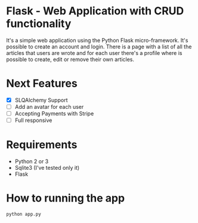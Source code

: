 # Flask - Web Application with CRUD functionality
 It's a simple web application using the Python Flask micro-framework. It's possible to create an account and login.
 There is a page with a list of all the articles that users are wrote and for each user there's a profile where is possible to create, edit or remove their own articles.

# Next Features
- [X] SLQAlchemy Support
- [ ] Add an avatar for each user
- [ ] Accepting Payments with Stripe
- [ ] Full responsive

# Requirements
 - Python 2 or 3
 - Sqlite3 (I've tested only it)
 - Flask

# How to running the app
 ```
 python app.py
 ```